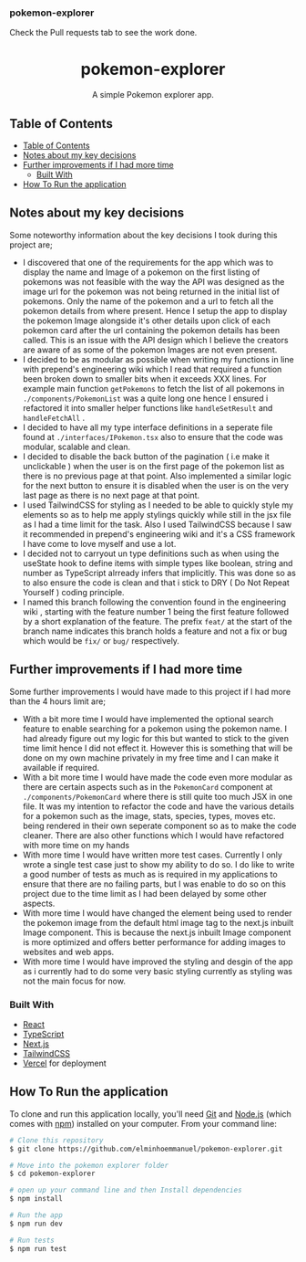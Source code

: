 ### pokemon-explorer
Check the Pull requests tab to see the work done.

<h1 align="center">pokemon-explorer</h1>

<div align="center">
   A simple Pokemon explorer app.
</div>

<!-- TABLE OF CONTENTS -->

## Table of Contents

- [Table of Contents](#table-of-contents)
- [Notes about my key decisions](#notes-about-my-key-decisions)
- [Further improvements if I had more time](#further-improvements-if-i-had-more-time)
  - [Built With](#built-with)
- [How To Run the application](#how-to-run-the-application)

<!-- OVERVIEW -->


## Notes about my key decisions
Some noteworthy information about the key decisions I took during this project are;

- I discovered that one of the requirements for the app which was to display the name and Image of a pokemon on the first listing of pokemons was not feasible with the way the API was designed as the image url for the pokemon was not being returned in the initial list of pokemons. Only the name of the pokemon and a url to fetch all the pokemon details from where present. Hence I setup the app to display the pokemon Image alongside it's other details upon click of each pokemon card after the url containing the pokemon details has been called. This is an issue with the API design which I believe the creators are aware of as some of the pokemon Images are not even present.
- I decided to be as modular as possible when writing my functions in line with prepend's engineering wiki which I read that required a function been broken down to smaller bits when it exceeds XXX lines. For example main function `getPokemons` to fetch the list of all pokemons in `./components/PokemonList` was a quite long one hence I ensured i refactored it into smaller helper functions like `handleSetResult` and `handleFetchAll` .
- I decided to have all my type interface definitions in a seperate file found at `./interfaces/IPokemon.tsx` also to ensure that the code was modular, scalable and clean.
- I decided to disable the back button of the pagination ( i.e make it unclickable ) when the user is on the first page of the pokemon list as there is no previous page at that point. Also implemented a similar logic for the next button to ensure it is disabled when the user is on the very last page as there is no next page at that point.
- I used TailwindCSS for styling as I needed to be able to quickly style my elements so as to help me apply stylings quickly while still in the jsx file as I had a time limit for the task. Also I used TailwindCSS because I saw it recommended in prepend's engineering wiki and it's a CSS framework I have come to love myself and use a lot.
- I decided not to carryout un type definitions such as when using the useState hook to define items with simple types like boolean, string and number as TypeScript alrready infers that implicitly. This was done so as to also ensure the code is clean and that i stick to DRY ( Do Not Repeat Yourself ) coding principle.
- I named this branch following the convention found in the engineering wiki , starting with the feature number 1 being the first feature followed by a short explanation of the feature. The prefix `feat/` at the start of the branch name indicates this branch holds a feature and not a fix or bug which would be `fix/` or `bug/` respectively.

<!-- Improvements -->
## Further improvements if I had more time
Some further improvements I would have made to this project if I had more than the 4 hours limit are;

- With a bit more time I would have implemented the optional search feature to enable searching for a pokemon using the pokemon name. I had already figure out my logic for this but wanted to stick to the given time limit hence I did not effect it. However this is something that will be done on my own machine privately in my free time and I can make it available if required.
- With a bit more time I would have made the code even more modular as there are certain aspects such as in the `PokemonCard` component at `./components/PokemonCard` where there is still quite too much JSX in one file. It was my intention to refactor the code and have the various details for a pokemon such as the image, stats, species, types, moves etc. being rendered in their own seperate component so as to make the code cleaner. There are also other functions which I would have refactored with more time on my hands
- With more time I would have written more test cases. Currently I only wrote a single test case just to show my ability to do so. I do like to write a good number of tests as much as is required in my applications to ensure that there are no failing parts, but I was enable to do so on this project due to the time limit as I had been delayed by some other aspects.
- With more time I would have changed the element being used to render the pokemon image from the default html image tag to the next.js inbuilt Image component. This is because the next.js inbuilt Image component is more optimized and offers better performance for adding images to websites and web apps.
- With more time I would have improved the styling and desgin of the app as i currently had to do some very basic styling currently as styling was not the main focus for now.

<!-- Bult with -->
### Built With

- [React](https://reactjs.org/)
- [TypeScript](https://www.typescriptlang.org/)
- [Next.js](https://nextjs.org/)
- [TailwindCSS](https://tailwindcss.com/)
- [Vercel](https://vercel.com) for deployment
  
<!-- how to run the app -->
## How To Run the application


To clone and run this application locally, you'll need [Git](https://git-scm.com) and [Node.js](https://nodejs.org/en/download/) (which comes with [npm](http://npmjs.com)) installed on your computer. From your command line:

```bash
# Clone this repository
$ git clone https://github.com/elminhoemmanuel/pokemon-explorer.git

# Move into the pokemon explorer folder
$ cd pokemon-explorer

# open up your command line and then Install dependencies
$ npm install

# Run the app
$ npm run dev

# Run tests
$ npm run test
```

